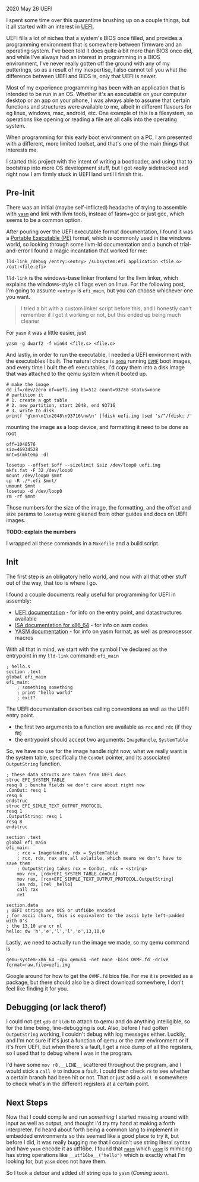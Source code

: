 <pmeta id="created">2020 May 26</pmeta>
<pmeta id="title">UEFI</pmeta>

I spent some time over this quarantime brushing up on a couple things,
but it all started with an interest in [UEFI].

UEFI fills a lot of niches that a system's BIOS once filled,
and provides a programming environment that is somewhere between firmware
and an operating system.
I've been told it does quite a bit more than BIOS once did,
and while I've always had an interest in programming in a BIOS environment,
I've never really gotten off the ground with any of my putterings,
so as a result of my inexpertise, I also cannot tell you what the difference
between UEFI and BIOS is, only that UEFI is newer.

Most of my experience programming has been with an application that is intended to be run in an OS.
Whether it's an executable on your computer desktop or an app on your phone,
I was always able to assume that certain functions and structures were available to me,
albeit in different flavours for eg linux, windows, mac, android, etc.
One example of this is a filesystem, so operations like opening or reading a file
are all calls into the operating system.

When programming for this early boot environment on a PC, I am presented with
a different, more limited toolset, and that's one of the main things that interests me.

I started this project with the intent of writing a bootloader, and using that
to bootstrap into more OS development stuff, but I got _really_ sidetracked
and right now I am firmly stuck in UEFI land until I finish this.

Pre-Init
--------
There was an initial (maybe self-inflicted) headache of trying to assemble with [`yasm`]
and link with llvm tools, instead of fasm+gcc or just gcc, which seems to be a common option.

After pouring over the UEFI executable format documentation, I found it was a [Portable Executable (PE)]
format, which is commonly used in the windows world, so looking through some llvm-ld
documentation and a bunch of trial-and-error I found a magic incantation that worked for me:

```
lld-link /debug /entry:<entry> /subsystem:efi_application <file.o> /out:<file.efi>
```

`lld-link` is the windows-base linker frontend for the llvm linker,
which explains the windows-style cli flags even on linux.
For the following post, I'm going to assume `<entry>` is `efi_main`, but you can
choose whichever one you want.

> I tried a bit with a custom linker script before this, and I honestly can't remember if I got it working or not, but this ended up being much cleaner

For `yasm` it was a little easier, just
```
yasm -g dwarf2 -f win64 <file.s> <file.o>
```

And lastly, in order to run the executable, I needed a UEFI environment with the
executables I built.
The natural choice is [`qemu`] running [`OVMF`] boot images, and every time I built
the efi executables, I'd copy them into a disk image that was attached to the
qemu system when it booted up.

```
# make the image
dd if=/dev/zero of=uefi.img bs=512 count=93750 status=none
# partition it
# 1. create a gpt table
# 2. new partition, start 2048, end 93716
# 3. write to disk
printf 'g\nn\n1\n2048\n93716\nw\n' |fdisk uefi.img |sed 's/^/fdisk: /'
```

mounting the image as a loop device, and formatting it need to be done as root
```
off=1048576
siz=46934528
mnt=$(mktemp -d)

losetup --offset $off --sizelimit $siz /dev/loop0 uefi.img
mkfs.fat -F 32 /dev/loop0
mount /dev/loop0 $mnt
cp -R ./*.efi $mnt/
umount $mnt
losetup -d /dev/loop0
rm -rf $mnt
```

Those numbers for the size of the image, the formatting, and the offset and size
params to `losetup` were gleaned from other guides and docs on UEFI images.

**TODO: explain the numbers**

I wrapped all these commands in a `Makefile` and a build script.


Init
----
The first step is an obligatory hello world, and now with all that other stuff
out of the way, that too is where I go.

I found a couple documents really useful for programming for UEFI in assembly:
- [UEFI documentation] - for info on the entry point, and datastructures available
- [ISA documentation for x86\_64] - for info on asm codes
- [YASM documentation] - for info on yasm format, as well as preprocessor macros

With all that in mind, we start with the symbol I've declared as the entrypoint
in my `lld-link` command: `efi_main`

```
; hello.s
section .text
global efi_main
efi_main:
	; something something
	; print "hello world"
	; exit?
```

The UEFI documentation describes calling conventions as well as the UEFI entry point.
- the first two arguments to a function are available as `rcx` and `rdx` (if they fit)
- the entrypoint should accept two arguments: `ImageHandle`, `SystemTable`

So, we have no use for the image handle right now, what we really want is the
system table, specifically the `ConOut` pointer, and its associated `OutputString` function.
```
; these data structs are taken from UEFI docs
struc EFI_SYSTEM_TABLE
resq 8 ; buncha fields we don't care about right now
.ConOut: resq 1
resq 6
endstruc
struc EFI_SIMLE_TEXT_OUTPUT_PROTOCOL
resq 1
.OutputString: resq 1
resq 8
endstruc

section .text
global efi_main
efi_main:
	; rcx = ImageHandle, rdx = SystemTable
	; rcx, rdx, rax are all volatile, which means we don't have to save them
	; OutputString takes rcx = ConOut, rdx = <string>
	mov rcx, [rdx+EFI_SYSTEM_TABLE.ConOut]
	mov rax, [rcx+EFI_SIMPLE_TEXT_OUTPUT_PROTOCOL.OutputString]
	lea rdx, [rel _hello]
	call rax
	ret

section.data
; UEFI strings are UCS or utf16be encoded
; for ascii chars, this is equivalent to the ascii byte left-padded with 0's
; the 13,10 are cr nl
hello: dw 'h','e','l','l','o',13,10,0
```

Lastly, we need to actually run the image we made, so my qemu command is
```
qemu-system-x86_64 -cpu qemu64 -net none -bios OVMF.fd -drive format=raw,file=uefi.img
```

Google around for how to get the `OVMF.fd` bios file.
For me it is provided as a package, but there should also be a direct download somewhere,
I don't feel like finding it for you.

Debugging (or lack therof)
--------------------------
I could not get `gdb` or `lldb` to attach to qemu and do anything intelligible,
so for the time being, line-debugging is out.
Also, before I had gotten `OutputString` working, I couldn't debug with log
messages either.
Luckily, and I'm not sure if it's just a function of qemu or the `OVMF` environment
or if it's from UEFI, but when there's a fault, I get a nice dump of all the
registers, so I used that to debug where I was in the program.

I'd have some `mov r8,__LINE__` scattered throughout the program,
and I would stick a `call 0` to induce a fault.
I could then check `r8` to see whether a certain branch had been hit or not.
That or just add a `call 0` somewhere to check what's in the different registers at a certain point.

Next Steps
----------
Now that I could compile and run _something_ I started messing around with
input as well as output, and thought I'd try my hand at making a forth interpreter.
I'd heard about forth being a common lang to implement in embedded environments
so this seemed like a good place to try it, but before I did, it was really
bugging me that I couldn't use string literal syntax and have `yasm` encode it
as utf16be.
I found that [`nasm`] which [`yasm`] is mimicing has string operations like
`__utf16be__("hello")` which is exactly what I'm looking for,
 but `yasm` does not have them.

So I took a detour and added utf string ops to `yasm` (_Coming soon_).



[UEFI]: https://uefi.org/specsandtesttools
[Portable Executable (PE)]: https://docs.microsoft.com/en-us/windows/win32/debug/pe-format
[UEFI documentation]: https://uefi.org/specifications
[ISA documentation for x86\_64]: https://www.amd.com/system/files/TechDocs/40332.pdf
[YASM documentation]: http://www.tortall.net/projects/yasm/manual/html/manual.html
[`qemu`]: https://www.qemu.org/
[`OVMF`]: https://wiki.archlinux.org/index.php/Unified_Extensible_Firmware_Interface#OVMF_for_virtual_machines
[`nasm`]: https://www.nasm.us/
[`yasm`]: https://yasm.tortall.net/
[added utf string ops to `yasm`]: todo
